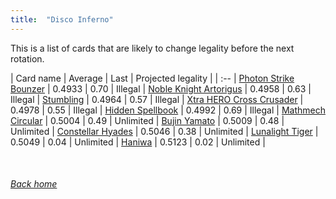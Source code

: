 ```yaml
---
title:  "Disco Inferno"
---
```


This is a list of cards that are likely to change legality before the next rotation.

| Card name | Average | Last | Projected legality |
| :-- |
[Photon Strike Bounzer](https://db.ygoprodeck.com/card/?search=Photon%20Strike%20Bounzer) | 0.4933 | 0.70 | Illegal |
[Noble Knight Artorigus](https://db.ygoprodeck.com/card/?search=Noble%20Knight%20Artorigus) | 0.4958 | 0.63 | Illegal |
[Stumbling](https://db.ygoprodeck.com/card/?search=Stumbling) | 0.4964 | 0.57 | Illegal |
[Xtra HERO Cross Crusader](https://db.ygoprodeck.com/card/?search=Xtra%20HERO%20Cross%20Crusader) | 0.4978 | 0.55 | Illegal |
[Hidden Spellbook](https://db.ygoprodeck.com/card/?search=Hidden%20Spellbook) | 0.4992 | 0.69 | Illegal |
[Mathmech Circular](https://db.ygoprodeck.com/card/?search=Mathmech%20Circular) | 0.5004 | 0.49 | Unlimited |
[Bujin Yamato](https://db.ygoprodeck.com/card/?search=Bujin%20Yamato) | 0.5009 | 0.48 | Unlimited |
[Constellar Hyades](https://db.ygoprodeck.com/card/?search=Constellar%20Hyades) | 0.5046 | 0.38 | Unlimited |
[Lunalight Tiger](https://db.ygoprodeck.com/card/?search=Lunalight%20Tiger) | 0.5049 | 0.04 | Unlimited |
[Haniwa](https://db.ygoprodeck.com/card/?search=Haniwa) | 0.5123 | 0.02 | Unlimited |

<br>

###### [Back home](index)